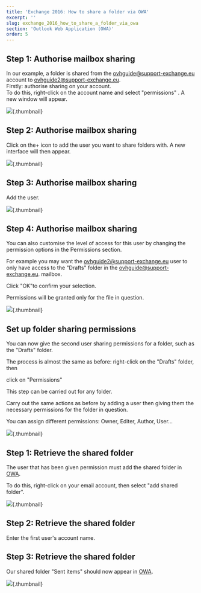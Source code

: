 ```yaml
---
title: 'Exchange 2016: How to share a folder via OWA'
excerpt: ''
slug: exchange_2016_how_to_share_a_folder_via_owa
section: 'Outlook Web Application (OWA)'
order: 5
---
```


## Step 1: Authorise mailbox sharing
In our example, a folder is shared from the ovhguide@support-exchange.eu account to ovhguide2@support-exchange.eu.  
Firstly: authorise sharing on your account.  
To do this, right-click on the account name and select "permissions" . A new window will appear.  

![](images/img_2976.jpg){.thumbnail}


## Step 2: Authorise mailbox sharing
Click on the+ icon to add the user you want to share folders with. A new interface will then appear.

![](images/img_2982.jpg){.thumbnail}


## Step 3: Authorise mailbox sharing
Add the user.

![](images/img_2983.jpg){.thumbnail}


## Step 4: Authorise mailbox sharing
You can also customise the level of access for this user by changing the permission options in the Permissions section. 

For example you may want the ovhguide2@support-exchange.eu user to only have access to the "Drafts" folder in the ovhguide@support-exchange.eu. mailbox. 

Click "OK"to confirm your selection.

Permissions will be granted only for the file in question.

![](images/img_2985.jpg){.thumbnail}


## Set up folder sharing permissions
You can now give the second user sharing permissions for a folder, such as the "Drafts" folder.

The process is almost the same as before: right-click on the "Drafts" folder, then 

click on "Permissions"

This step can be carried out for any folder.

Carry out the same actions as before by adding a user then giving them the necessary permissions for the folder in question.

You can assign different permissions: Owner, Editer, Author, User...

![](images/img_2986.jpg){.thumbnail}


## Step 1: Retrieve the shared folder
The user that has been given permission must add the shared folder in [OWA](https://ex.mail.ovh.net/owa/).

To do this, right-click on your email account, then select "add shared folder".

![](images/img_2988.jpg){.thumbnail}


## Step 2: Retrieve the shared folder
Enter the first user's account name.


## Step 3: Retrieve the shared folder
Our shared folder "Sent items" should now appear in [OWA](https://ex.mail.ovh.net/owa/).

![](images/img_2989.jpg){.thumbnail}

